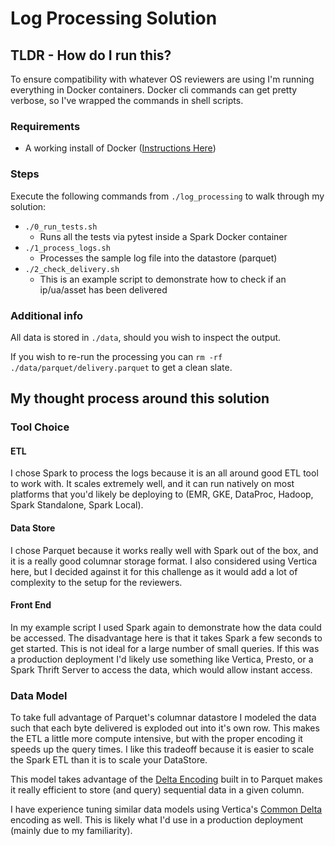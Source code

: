 # Log Processing Solution

## TLDR - How do I run this?
To ensure compatibility with whatever OS reviewers are using I'm running everything in Docker containers. Docker cli commands can get pretty verbose, so I've wrapped the commands in shell scripts.

### Requirements
- A working install of Docker ([Instructions Here](https://docs.docker.com/get-docker/))

### Steps
Execute the following commands from `./log_processing` to walk through my solution:
- `./0_run_tests.sh`
    - Runs all the tests via pytest inside a Spark Docker container
- `./1_process_logs.sh`
    - Processes the sample log file into the datastore (parquet)
- `./2_check_delivery.sh`
    - This is an example script to demonstrate how to check if an ip/ua/asset has been delivered

### Additional info
All data is stored in `./data`, should you wish to inspect the output.

If you wish to re-run the processing you can `rm -rf ./data/parquet/delivery.parquet` to get a clean slate.

## My thought process around this solution

### Tool Choice
#### ETL
I chose Spark to process the logs because it is an all around good ETL tool to work with. It scales extremely well, and it can run natively on most platforms that you'd likely be deploying to (EMR, GKE, DataProc, Hadoop, Spark Standalone, Spark Local).

#### Data Store
I chose Parquet because it works really well with Spark out of the box, and it is a really good columnar storage format. I also considered using Vertica here, but I decided against it for this challenge as it would add a lot of complexity to the setup for the reviewers.

#### Front End
In my example script I used Spark again to demonstrate how the data could be accessed. The disadvantage here is that it takes Spark a few seconds to get started. This is not ideal for a large number of small queries. If this was a production deployment I'd likely use something like Vertica, Presto, or a Spark Thrift Server to access the data, which would allow instant access.

### Data Model
To take full advantage of Parquet's columnar datastore I modeled the data such that each byte delivered is exploded out into it's own row. This makes the ETL a little more compute intensive, but with the proper encoding it speeds up the query times. I like this tradeoff because it is easier to scale the Spark ETL than it is to scale your DataStore.

This model takes advantage of the [Delta Encoding](https://github.com/apache/parquet-format/blob/master/Encodings.md#delta-encoding-delta_binary_packed--5) built in to Parquet makes it really efficient to store (and query) sequential data in a given column.

I have experience tuning similar data models using Vertica's [Common Delta](https://www.vertica.com/docs/9.2.x/HTML/Content/Authoring/SQLReferenceManual/Statements/encoding-type.htm#COMMONDE) encoding as well. This is likely what I'd use in a production deployment (mainly due to my familiarity).
